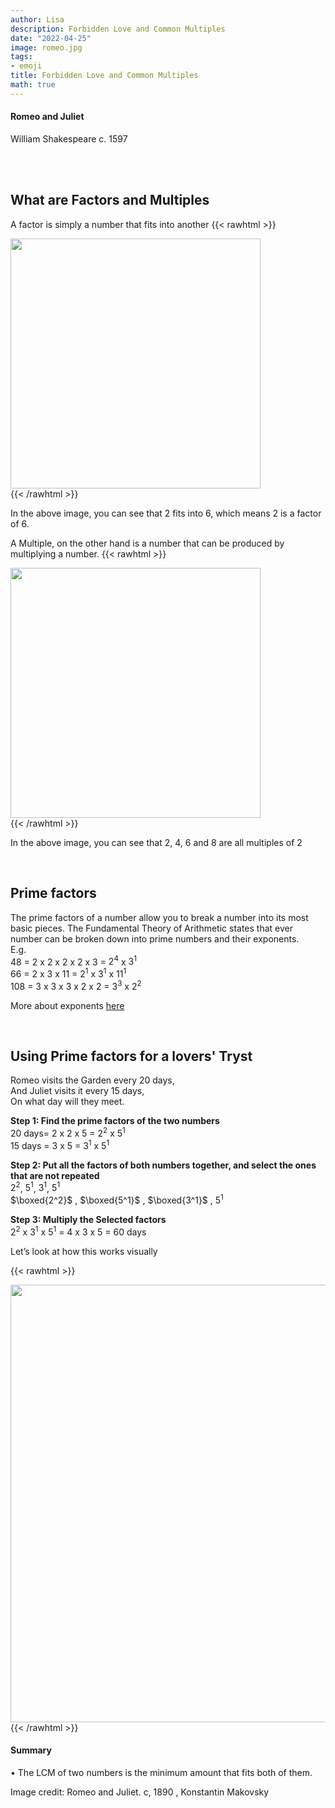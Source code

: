```yaml
---
author: Lisa
description: Forbidden Love and Common Multiples
date: "2022-04-25"
image: romeo.jpg
tags:
- emoji
title: Forbidden Love and Common Multiples
math: true
---
```

#### Romeo and Juliet
William Shakespeare c. 1597  
&nbsp;

&nbsp;


## What are Factors and Multiples

A factor is simply a number that fits into another
{{< rawhtml >}}
<div class="center">
<img src="/images/2factors.png" style="width:400px;">
</div>
{{< /rawhtml >}}

In the above image, you can see that 2 fits into 6, which means 2 is a factor of 6.

A Multiple, on the other hand is a number that can be produced by multiplying a number.
{{< rawhtml >}}
<div class="center">
<img src="/images/multiples.png" style="width:400px;">
</div>
{{< /rawhtml >}}

In the above image, you can see that 2, 4, 6 and 8 are all multiples of 2
&nbsp;

&nbsp;

## Prime factors

The prime factors of a number allow you to break a number into its most basic pieces.
The Fundamental Theory of Arithmetic states that ever number can be broken down into prime numbers and their exponents.  
E.g.  
48 = 2 x 2 x 2 x 2 x 3 = $2^4$  x $3^1$  
66 = 2 x 3 x 11 = $2^1$ x $3^1$ x $11^1$  
108 = 3 x 3 x 3 x 2 x 2 = $3^3$  x $2^2$  

More about exponents [here](/post/exponents-and-st.-ives)
&nbsp;

&nbsp;

## Using Prime factors for a lovers' Tryst  
Romeo visits the Garden every 20 days,  
And Juliet visits it every 15 days,  
On what day will they meet.  

**Step 1: Find the prime factors of the two numbers**    
20 days= 2 x 2 x 5 =  $2^2$  x $5^1$  
15 days = 3 x 5 = $3^1$  x $5^1$  

**Step 2: Put all the factors of both numbers together, and select the ones that are not repeated**    
$2^2$,  $5^1$, $3^1$,  $5^1$  
$\boxed{2^2}$ ,  $\boxed{5^1}$ , $\boxed{3^1}$ , $5^1$ 

**Step 3: Multiply the Selected factors**   
$2^2$ x $3^1$ x $5^1$ = $4$ x $3$ x $5$ = $60$ days  


Let’s look at how this works visually  

{{< rawhtml >}}  
<div class="center">
<img src="/images/garden.png" style="width:700px;box-shadow:none">
</div>
{{< /rawhtml >}}

#### Summary  
• The LCM of two numbers is the minimum amount that fits both of them.



Image credit: Romeo and Juliet. c, 1890 , Konstantin Makovsky